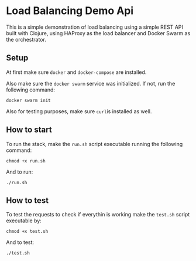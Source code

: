 # Load Balancing Demo Api

This is a simple demonstration of load balancing using a simple REST API built with Clojure, using HAProxy as the load balancer and Docker Swarm as the orchestrator.

## Setup

At first make sure `docker` and `docker-compose` are installed.

Also make sure the `docker swarm` service was initialized. If not, run the following command:
```
docker swarm init
```

Also for testing purposes, make sure `curl`is installed as well.

## How to start

To run the stack, make the `run.sh` script executable running the following command:
```
chmod +x run.sh
```
And to run:
```
./run.sh
```

## How to test

To test the requests to check if everythin is working make the `test.sh` script executable by:
```
chmod +x test.sh
```
And to test:
```
./test.sh
```